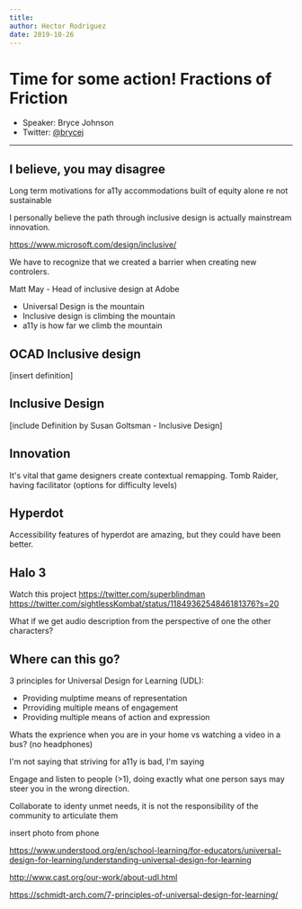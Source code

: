 ```yaml
---
title: 
author: Hector Rodriguez
date: 2019-10-26
---
```

# Time for some action! Fractions of Friction
- Speaker: Bryce Johnson
- Twitter: [@brycej](https://twitter.com/brycej)
---
## I believe, you may disagree

Long term motivations for a11y accommodations built of equity alone re not sustainable

I personally believe the path through inclusive design is actually mainstream innovation.

https://www.microsoft.com/design/inclusive/

We have to recognize that we created a barrier when creating new controlers. 

Matt May - Head of inclusive design at Adobe
- Universal Design is the mountain
- Inclusive design is climbing the mountain
- a11y is how far we climb the mountain

## OCAD Inclusive design 
[insert definition]

## Inclusive Design
[include Definition by Susan Goltsman - Inclusive Design]

## Innovation
It's vital that game designers create contextual remapping.
Tomb Raider, having facilitator (options for difficulty levels)

## Hyperdot
Accessibility features of hyperdot are amazing, but they could have been better.

## Halo 3

Watch this project https://twitter.com/superblindman
https://twitter.com/sightlessKombat/status/1184936254846181376?s=20

What if we get audio description from the perspective of one the other characters?

## Where can this go?

3 principles for Universal Design for Learning (UDL):
- Providing mulptime means of representation
- Prroviding multiple means of engagement
- Providing multiple means of action and expression

Whats the exprience when you are in your home vs watching a video in a bus? (no headphones)

I'm not saying that striving for a11y is bad, I'm saying 

Engage and listen to people (>1), doing exactly what one person says may steer you in the wrong direction.

Collaborate to identy unmet needs, it is not the responsibility of the community to articulate them

insert photo from phone


https://www.understood.org/en/school-learning/for-educators/universal-design-for-learning/understanding-universal-design-for-learning

http://www.cast.org/our-work/about-udl.html

https://schmidt-arch.com/7-principles-of-universal-design-for-learning/
